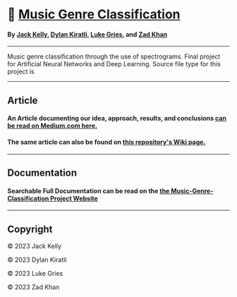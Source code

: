 # :musical_note: [Music Genre Classification](https://github.com/JKelly423/music-genre-classification/wiki)

#### By [Jack Kelly](https://github.com/jkelly423), [Dylan Kiratli](https://github.com/dylank12), [Luke Gries](https://github.com/ljgries), and [Zad Khan](https://github.com/zadkhan)

----

Music genre classification through the use of spectrograms. 
Final project for Artificial Neural Networks and Deep Learning.
Source file type for this project is 

---
## Article

#### An Article documenting our idea, approach, results, and conclusions [can be read on Medium.com here.](https://medium.com/@zakh_54989/music-genre-classification-fd5b203527fa)
#### The same article can also be found on [this repository's Wiki page.](https://github.com/JKelly423/music-genre-classification/wiki)


---
## Documentation

#### Searchable Full Documentation can be read on the [the Music-Genre-Classification Project Website](https://jkelly423.github.io/music-genre-classification/)


---
## Copyright
&copy; 2023 Jack Kelly

&copy; 2023 Dylan Kiratli

&copy; 2023 Luke Gries

&copy; 2023 Zad Khan
